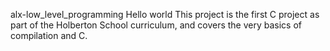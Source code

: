 alx-low_level_programming Hello world
This project is the first C project as part of the Holberton School curriculum, and covers the very basics of compilation and C.
